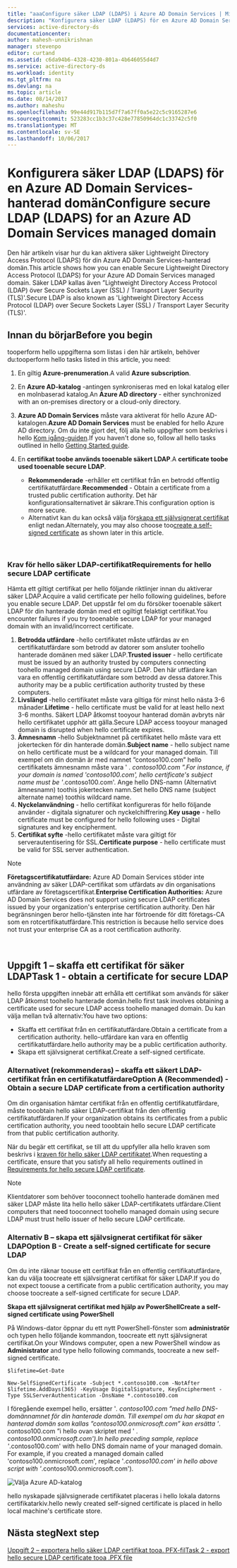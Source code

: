 ```yaml
---
title: "aaaConfigure säker LDAP (LDAPS) i Azure AD Domain Services | Microsoft Docs"
description: "Konfigurera säker LDAP (LDAPS) för en Azure AD Domain Services-hanterad domän"
services: active-directory-ds
documentationcenter: 
author: mahesh-unnikrishnan
manager: stevenpo
editor: curtand
ms.assetid: c6da94b6-4328-4230-801a-4b646055d4d7
ms.service: active-directory-ds
ms.workload: identity
ms.tgt_pltfrm: na
ms.devlang: na
ms.topic: article
ms.date: 08/14/2017
ms.author: maheshu
ms.openlocfilehash: 99e44d917b115d7f7a67ff0a5e22c5c9165287e6
ms.sourcegitcommit: 523283cc1b3c37c428e77850964dc1c33742c5f0
ms.translationtype: MT
ms.contentlocale: sv-SE
ms.lasthandoff: 10/06/2017
---
```

# <a name="configure-secure-ldap-ldaps-for-an-azure-ad-domain-services-managed-domain"></a><span data-ttu-id="35db6-103">Konfigurera säker LDAP (LDAPS) för en Azure AD Domain Services-hanterad domän</span><span class="sxs-lookup"><span data-stu-id="35db6-103">Configure secure LDAP (LDAPS) for an Azure AD Domain Services managed domain</span></span>
<span data-ttu-id="35db6-104">Den här artikeln visar hur du kan aktivera säker Lightweight Directory Access Protocol (LDAPS) för din Azure AD Domain Services-hanterad domän.</span><span class="sxs-lookup"><span data-stu-id="35db6-104">This article shows how you can enable Secure Lightweight Directory Access Protocol (LDAPS) for your Azure AD Domain Services managed domain.</span></span> <span data-ttu-id="35db6-105">Säker LDAP kallas även ”Lightweight Directory Access Protocol (LDAP) över Secure Sockets Layer (SSL) / Transport Layer Security (TLS)'.</span><span class="sxs-lookup"><span data-stu-id="35db6-105">Secure LDAP is also known as 'Lightweight Directory Access Protocol (LDAP) over Secure Sockets Layer (SSL) / Transport Layer Security (TLS)'.</span></span>

## <a name="before-you-begin"></a><span data-ttu-id="35db6-106">Innan du börjar</span><span class="sxs-lookup"><span data-stu-id="35db6-106">Before you begin</span></span>
<span data-ttu-id="35db6-107">tooperform hello uppgifterna som listas i den här artikeln, behöver du:</span><span class="sxs-lookup"><span data-stu-id="35db6-107">tooperform hello tasks listed in this article, you need:</span></span>

1. <span data-ttu-id="35db6-108">En giltig **Azure-prenumeration**.</span><span class="sxs-lookup"><span data-stu-id="35db6-108">A valid **Azure subscription**.</span></span>
2. <span data-ttu-id="35db6-109">En **Azure AD-katalog** -antingen synkroniseras med en lokal katalog eller en molnbaserad katalog.</span><span class="sxs-lookup"><span data-stu-id="35db6-109">An **Azure AD directory** - either synchronized with an on-premises directory or a cloud-only directory.</span></span>
3. <span data-ttu-id="35db6-110">**Azure AD Domain Services** måste vara aktiverat för hello Azure AD-katalogen.</span><span class="sxs-lookup"><span data-stu-id="35db6-110">**Azure AD Domain Services** must be enabled for hello Azure AD directory.</span></span> <span data-ttu-id="35db6-111">Om du inte gjort det, följ alla hello uppgifter som beskrivs i hello [Kom igång-guiden](active-directory-ds-getting-started.md).</span><span class="sxs-lookup"><span data-stu-id="35db6-111">If you haven't done so, follow all hello tasks outlined in hello [Getting Started guide](active-directory-ds-getting-started.md).</span></span>
4. <span data-ttu-id="35db6-112">En **certifikat toobe används tooenable säkert LDAP**.</span><span class="sxs-lookup"><span data-stu-id="35db6-112">A **certificate toobe used tooenable secure LDAP**.</span></span>

   * <span data-ttu-id="35db6-113">**Rekommenderade** -erhåller ett certifikat från en betrodd offentlig certifikatutfärdare.</span><span class="sxs-lookup"><span data-stu-id="35db6-113">**Recommended** - Obtain a certificate from a trusted public certification authority.</span></span> <span data-ttu-id="35db6-114">Det här konfigurationsalternativet är säkrare.</span><span class="sxs-lookup"><span data-stu-id="35db6-114">This configuration option is more secure.</span></span>
   * <span data-ttu-id="35db6-115">Alternativt kan du kan också välja för[skapa ett självsignerat certifikat](#task-1---obtain-a-certificate-for-secure-ldap) enligt nedan.</span><span class="sxs-lookup"><span data-stu-id="35db6-115">Alternately, you may also choose too[create a self-signed certificate](#task-1---obtain-a-certificate-for-secure-ldap) as shown later in this article.</span></span>

<br>

### <a name="requirements-for-hello-secure-ldap-certificate"></a><span data-ttu-id="35db6-116">Krav för hello säker LDAP-certifikat</span><span class="sxs-lookup"><span data-stu-id="35db6-116">Requirements for hello secure LDAP certificate</span></span>
<span data-ttu-id="35db6-117">Hämta ett giltigt certifikat per hello följande riktlinjer innan du aktiverar säker LDAP.</span><span class="sxs-lookup"><span data-stu-id="35db6-117">Acquire a valid certificate per hello following guidelines, before you enable secure LDAP.</span></span> <span data-ttu-id="35db6-118">Det uppstår fel om du försöker tooenable säkert LDAP för din hanterade domän med ett ogiltigt felaktigt certifikat.</span><span class="sxs-lookup"><span data-stu-id="35db6-118">You encounter failures if you try tooenable secure LDAP for your managed domain with an invalid/incorrect certificate.</span></span>

1. <span data-ttu-id="35db6-119">**Betrodda utfärdare** -hello certifikatet måste utfärdas av en certifikatutfärdare som betrodd av datorer som ansluter toohello hanterade domänen med säker LDAP.</span><span class="sxs-lookup"><span data-stu-id="35db6-119">**Trusted issuer** - hello certificate must be issued by an authority trusted by computers connecting toohello managed domain using secure LDAP.</span></span> <span data-ttu-id="35db6-120">Den här utfärdare kan vara en offentlig certifikatutfärdare som betrodd av dessa datorer.</span><span class="sxs-lookup"><span data-stu-id="35db6-120">This authority may be a public certification authority trusted by these computers.</span></span>
2. <span data-ttu-id="35db6-121">**Livslängd** -hello certifikatet måste vara giltiga för minst hello nästa 3-6 månader.</span><span class="sxs-lookup"><span data-stu-id="35db6-121">**Lifetime** - hello certificate must be valid for at least hello next 3-6 months.</span></span> <span data-ttu-id="35db6-122">Säkert LDAP åtkomst tooyour hanterad domän avbryts när hello certifikatet upphör att gälla.</span><span class="sxs-lookup"><span data-stu-id="35db6-122">Secure LDAP access tooyour managed domain is disrupted when hello certificate expires.</span></span>
3. <span data-ttu-id="35db6-123">**Ämnesnamn** -hello Subjektnamnet på certifikatet hello måste vara ett jokertecken för din hanterade domän.</span><span class="sxs-lookup"><span data-stu-id="35db6-123">**Subject name** - hello subject name on hello certificate must be a wildcard for your managed domain.</span></span> <span data-ttu-id="35db6-124">Till exempel om din domän är med namnet ”contoso100.com” hello certifikatets ämnesnamn måste vara ' *. contoso100.com ”.</span><span class="sxs-lookup"><span data-stu-id="35db6-124">For instance, if your domain is named 'contoso100.com', hello certificate's subject name must be '*.contoso100.com'.</span></span> <span data-ttu-id="35db6-125">Ange hello DNS-namn (Alternativt ämnesnamn) toothis jokertecken namn.</span><span class="sxs-lookup"><span data-stu-id="35db6-125">Set hello DNS name (subject alternate name) toothis wildcard name.</span></span>
4. <span data-ttu-id="35db6-126">**Nyckelanvändning** - hello certifikat konfigureras för hello följande använder - digitala signaturer och nyckelchiffrering.</span><span class="sxs-lookup"><span data-stu-id="35db6-126">**Key usage** - hello certificate must be configured for hello following uses - Digital signatures and key encipherment.</span></span>
5. <span data-ttu-id="35db6-127">**Certifikat syfte** -hello certifikatet måste vara giltigt för serverautentisering för SSL.</span><span class="sxs-lookup"><span data-stu-id="35db6-127">**Certificate purpose** - hello certificate must be valid for SSL server authentication.</span></span>

> [!NOTE]
> <span data-ttu-id="35db6-128">**Företagscertifikatutfärdare:** Azure AD Domain Services stöder inte användning av säker LDAP-certifikat som utfärdats av din organisations utfärdare av företagscertifikat.</span><span class="sxs-lookup"><span data-stu-id="35db6-128">**Enterprise Certification Authorities:** Azure AD Domain Services does not support using secure LDAP certificates issued by your organization's enterprise certification authority.</span></span> <span data-ttu-id="35db6-129">Den här begränsningen beror hello-tjänsten inte har förtroende för ditt företags-CA som en rotcertifikatutfärdare.</span><span class="sxs-lookup"><span data-stu-id="35db6-129">This restriction is because hello service does not trust your enterprise CA as a root certification authority.</span></span> 
>
>

<br>

## <a name="task-1---obtain-a-certificate-for-secure-ldap"></a><span data-ttu-id="35db6-130">Uppgift 1 – skaffa ett certifikat för säker LDAP</span><span class="sxs-lookup"><span data-stu-id="35db6-130">Task 1 - obtain a certificate for secure LDAP</span></span>
<span data-ttu-id="35db6-131">hello första uppgiften innebär att erhålla ett certifikat som används för säker LDAP åtkomst toohello hanterade domän.</span><span class="sxs-lookup"><span data-stu-id="35db6-131">hello first task involves obtaining a certificate used for secure LDAP access toohello managed domain.</span></span> <span data-ttu-id="35db6-132">Du kan välja mellan två alternativ:</span><span class="sxs-lookup"><span data-stu-id="35db6-132">You have two options:</span></span>

* <span data-ttu-id="35db6-133">Skaffa ett certifikat från en certifikatutfärdare.</span><span class="sxs-lookup"><span data-stu-id="35db6-133">Obtain a certificate from a certification authority.</span></span> <span data-ttu-id="35db6-134">hello-utfärdare kan vara en offentlig certifikatutfärdare.</span><span class="sxs-lookup"><span data-stu-id="35db6-134">hello authority may be a public certification authority.</span></span>
* <span data-ttu-id="35db6-135">Skapa ett självsignerat certifikat.</span><span class="sxs-lookup"><span data-stu-id="35db6-135">Create a self-signed certificate.</span></span>

### <a name="option-a-recommended---obtain-a-secure-ldap-certificate-from-a-certification-authority"></a><span data-ttu-id="35db6-136">Alternativet (rekommenderas) – skaffa ett säkert LDAP-certifikat från en certifikatutfärdare</span><span class="sxs-lookup"><span data-stu-id="35db6-136">Option A (Recommended) - Obtain a secure LDAP certificate from a certification authority</span></span>
<span data-ttu-id="35db6-137">Om din organisation hämtar certifikat från en offentlig certifikatutfärdare, måste tooobtain hello säker LDAP-certifikat från den offentlig certifikatutfärdaren.</span><span class="sxs-lookup"><span data-stu-id="35db6-137">If your organization obtains its certificates from a public certification authority, you need tooobtain hello secure LDAP certificate from that public certification authority.</span></span>

<span data-ttu-id="35db6-138">När du begär ett certifikat, se till att du uppfyller alla hello kraven som beskrivs i [kraven för hello säker LDAP certifikatet](#requirements-for-the-secure-ldap-certificate).</span><span class="sxs-lookup"><span data-stu-id="35db6-138">When requesting a certificate, ensure that you satisfy all hello requirements outlined in [Requirements for hello secure LDAP certificate](#requirements-for-the-secure-ldap-certificate).</span></span>

> [!NOTE]
> <span data-ttu-id="35db6-139">Klientdatorer som behöver tooconnect toohello hanterade domänen med säker LDAP måste lita hello hello säker LDAP-certifikatets utfärdare.</span><span class="sxs-lookup"><span data-stu-id="35db6-139">Client computers that need tooconnect toohello managed domain using secure LDAP must trust hello issuer of hello secure LDAP certificate.</span></span>
>
>

### <a name="option-b---create-a-self-signed-certificate-for-secure-ldap"></a><span data-ttu-id="35db6-140">Alternativ B – skapa ett självsignerat certifikat för säker LDAP</span><span class="sxs-lookup"><span data-stu-id="35db6-140">Option B - Create a self-signed certificate for secure LDAP</span></span>
<span data-ttu-id="35db6-141">Om du inte räknar toouse ett certifikat från en offentlig certifikatutfärdare, kan du välja toocreate ett självsignerat certifikat för säker LDAP.</span><span class="sxs-lookup"><span data-stu-id="35db6-141">If you do not expect toouse a certificate from a public certification authority, you may choose toocreate a self-signed certificate for secure LDAP.</span></span>

<span data-ttu-id="35db6-142">**Skapa ett självsignerat certifikat med hjälp av PowerShell**</span><span class="sxs-lookup"><span data-stu-id="35db6-142">**Create a self-signed certificate using PowerShell**</span></span>

<span data-ttu-id="35db6-143">På Windows-dator öppnar du ett nytt PowerShell-fönster som **administratör** och typen hello följande kommandon, toocreate ett nytt självsignerat certifikat.</span><span class="sxs-lookup"><span data-stu-id="35db6-143">On your Windows computer, open a new PowerShell window as **Administrator** and type hello following commands, toocreate a new self-signed certificate.</span></span>

    $lifetime=Get-Date

    New-SelfSignedCertificate -Subject *.contoso100.com -NotAfter $lifetime.AddDays(365) -KeyUsage DigitalSignature, KeyEncipherment -Type SSLServerAuthentication -DnsName *.contoso100.com

<span data-ttu-id="35db6-144">I föregående exempel hello, ersätter '*. contoso100.com ”med hello DNS-domännamnet för din hanterade domän. Till exempel om du har skapat en hanterad domän som kallas ”contoso100.onmicrosoft.com” kan ersätta '*. contoso100.com ”i hello ovan skriptet med ' *. contoso100.onmicrosoft.com').</span><span class="sxs-lookup"><span data-stu-id="35db6-144">In hello preceding sample, replace '*.contoso100.com' with hello DNS domain name of your managed domain. For example, if you created a managed domain called 'contoso100.onmicrosoft.com', replace '*.contoso100.com' in hello above script with '*.contoso100.onmicrosoft.com').</span></span>

![Välja Azure AD-katalog](./media/active-directory-domain-services-admin-guide/secure-ldap-powershell-create-self-signed-cert.png)

<span data-ttu-id="35db6-146">hello nyskapade självsignerade certifikatet placeras i hello lokala datorns certifikatarkiv.</span><span class="sxs-lookup"><span data-stu-id="35db6-146">hello newly created self-signed certificate is placed in hello local machine's certificate store.</span></span>


## <a name="next-step"></a><span data-ttu-id="35db6-147">Nästa steg</span><span class="sxs-lookup"><span data-stu-id="35db6-147">Next step</span></span>
[<span data-ttu-id="35db6-148">Uppgift 2 – exportera hello säker LDAP certifikat tooa. PFX-fil</span><span class="sxs-lookup"><span data-stu-id="35db6-148">Task 2 - export hello secure LDAP certificate tooa .PFX file</span></span>](active-directory-ds-admin-guide-configure-secure-ldap-export-pfx.md)
